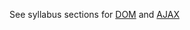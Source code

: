 See syllabus sections for [DOM](https://codeyourfuture.github.io/syllabus-master/js-core-2/week-08/lesson.html#js-in-the-browser) and [AJAX](https://codeyourfuture.github.io/syllabus-master/js-core-2/week-08/lesson.html#ajax)